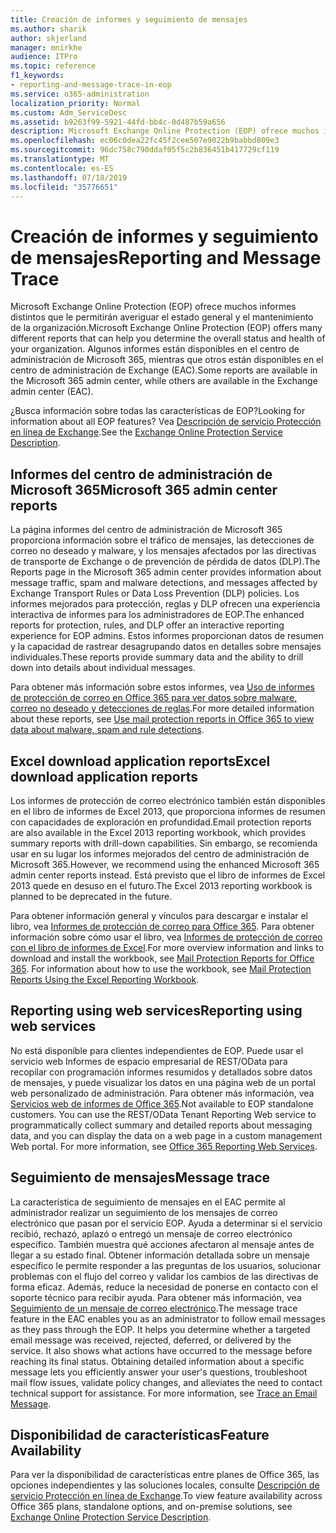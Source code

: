 ```yaml
---
title: Creación de informes y seguimiento de mensajes
ms.author: sharik
author: skjerland
manager: mnirkhe
audience: ITPro
ms.topic: reference
f1_keywords:
- reporting-and-message-trace-in-eop
ms.service: o365-administration
localization_priority: Normal
ms.custom: Adm_ServiceDesc
ms.assetid: b9263f99-5921-44fd-bb4c-0d487b59a656
description: Microsoft Exchange Online Protection (EOP) ofrece muchos informes distintos que le permitirán averiguar el estado general y el mantenimiento de la organización. Algunos informes están disponibles en el centro de administración de Microsoft 365, mientras que otros están disponibles en el centro de administración de Exchange (EAC).
ms.openlocfilehash: ec06c0dea22fc45f2cee507e9022b9babbd809e3
ms.sourcegitcommit: 96dc758c790ddaf05f5c2b836451b417729cf119
ms.translationtype: MT
ms.contentlocale: es-ES
ms.lasthandoff: 07/18/2019
ms.locfileid: "35776651"
---
```

# <a name="reporting-and-message-trace"></a><span data-ttu-id="9ad4b-104">Creación de informes y seguimiento de mensajes</span><span class="sxs-lookup"><span data-stu-id="9ad4b-104">Reporting and Message Trace</span></span>

<span data-ttu-id="9ad4b-105">Microsoft Exchange Online Protection (EOP) ofrece muchos informes distintos que le permitirán averiguar el estado general y el mantenimiento de la organización.</span><span class="sxs-lookup"><span data-stu-id="9ad4b-105">Microsoft Exchange Online Protection (EOP) offers many different reports that can help you determine the overall status and health of your organization.</span></span> <span data-ttu-id="9ad4b-106">Algunos informes están disponibles en el centro de administración de Microsoft 365, mientras que otros están disponibles en el centro de administración de Exchange (EAC).</span><span class="sxs-lookup"><span data-stu-id="9ad4b-106">Some reports are available in the Microsoft 365 admin center, while others are available in the Exchange admin center (EAC).</span></span>
  
<span data-ttu-id="9ad4b-107">¿Busca información sobre todas las características de EOP?</span><span class="sxs-lookup"><span data-stu-id="9ad4b-107">Looking for information about all EOP features?</span></span> <span data-ttu-id="9ad4b-108">Vea [Descripción de servicio Protección en línea de Exchange](exchange-online-protection-service-description.md).</span><span class="sxs-lookup"><span data-stu-id="9ad4b-108">See the [Exchange Online Protection Service Description](exchange-online-protection-service-description.md).</span></span>
  
## <a name="microsoft-365-admin-center-reports"></a><span data-ttu-id="9ad4b-109">Informes del centro de administración de Microsoft 365</span><span class="sxs-lookup"><span data-stu-id="9ad4b-109">Microsoft 365 admin center reports</span></span>
<span data-ttu-id="9ad4b-110"><a name="BKMK_office365admincenterreports"> </a></span><span class="sxs-lookup"><span data-stu-id="9ad4b-110"></span></span>

<span data-ttu-id="9ad4b-111">La página informes del centro de administración de Microsoft 365 proporciona información sobre el tráfico de mensajes, las detecciones de correo no deseado y malware, y los mensajes afectados por las directivas de transporte de Exchange o de prevención de pérdida de datos (DLP).</span><span class="sxs-lookup"><span data-stu-id="9ad4b-111">The Reports page in the Microsoft 365 admin center provides information about message traffic, spam and malware detections, and messages affected by Exchange Transport Rules or Data Loss Prevention (DLP) policies.</span></span> <span data-ttu-id="9ad4b-112">Los informes mejorados para protección, reglas y DLP ofrecen una experiencia interactiva de informes para los administradores de EOP.</span><span class="sxs-lookup"><span data-stu-id="9ad4b-112">The enhanced reports for protection, rules, and DLP offer an interactive reporting experience for EOP admins.</span></span> <span data-ttu-id="9ad4b-113">Estos informes proporcionan datos de resumen y la capacidad de rastrear desagrupando datos en detalles sobre mensajes individuales.</span><span class="sxs-lookup"><span data-stu-id="9ad4b-113">These reports provide summary data and the ability to drill down into details about individual messages.</span></span>
  
<span data-ttu-id="9ad4b-114">Para obtener más información sobre estos informes, vea [Uso de informes de protección de correo en Office 365 para ver datos sobre malware, correo no deseado y detecciones de reglas](https://go.microsoft.com/fwlink/p/?LinkID=401102).</span><span class="sxs-lookup"><span data-stu-id="9ad4b-114">For more detailed information about these reports, see [Use mail protection reports in Office 365 to view data about malware, spam and rule detections](https://go.microsoft.com/fwlink/p/?LinkID=401102).</span></span>
  
## <a name="excel-download-application-reports"></a><span data-ttu-id="9ad4b-115">Excel download application reports</span><span class="sxs-lookup"><span data-stu-id="9ad4b-115">Excel download application reports</span></span>
<span data-ttu-id="9ad4b-116"><a name="BKMK_exceldownloadapplicationreports"> </a></span><span class="sxs-lookup"><span data-stu-id="9ad4b-116"></span></span>

<span data-ttu-id="9ad4b-117">Los informes de protección de correo electrónico también están disponibles en el libro de informes de Excel 2013, que proporciona informes de resumen con capacidades de exploración en profundidad.</span><span class="sxs-lookup"><span data-stu-id="9ad4b-117">Email protection reports are also available in the Excel 2013 reporting workbook, which provides summary reports with drill-down capabilities.</span></span> <span data-ttu-id="9ad4b-118">Sin embargo, se recomienda usar en su lugar los informes mejorados del centro de administración de Microsoft 365.</span><span class="sxs-lookup"><span data-stu-id="9ad4b-118">However, we recommend using the enhanced Microsoft 365 admin center reports instead.</span></span> <span data-ttu-id="9ad4b-119">Está previsto que el libro de informes de Excel 2013 quede en desuso en el futuro.</span><span class="sxs-lookup"><span data-stu-id="9ad4b-119">The Excel 2013 reporting workbook is planned to be deprecated in the future.</span></span> 
  
<span data-ttu-id="9ad4b-p106">Para obtener información general y vínculos para descargar e instalar el libro, vea [Informes de protección de correo para Office 365](https://go.microsoft.com/fwlink/p/?LinkId=271776). Para obtener información sobre cómo usar el libro, vea [Informes de protección de correo con el libro de informes de Excel](https://go.microsoft.com/fwlink/p/?LinkId=285211).</span><span class="sxs-lookup"><span data-stu-id="9ad4b-p106">For more overview information and links to download and install the workbook, see [Mail Protection Reports for Office 365](https://go.microsoft.com/fwlink/p/?LinkId=271776). For information about how to use the workbook, see [Mail Protection Reports Using the Excel Reporting Workbook](https://go.microsoft.com/fwlink/p/?LinkId=285211).</span></span>
  
## <a name="reporting-using-web-services"></a><span data-ttu-id="9ad4b-122">Reporting using web services</span><span class="sxs-lookup"><span data-stu-id="9ad4b-122">Reporting using web services</span></span>
<span data-ttu-id="9ad4b-123"><a name="BKMK_reportingusingwebservices"> </a></span><span class="sxs-lookup"><span data-stu-id="9ad4b-123"></span></span>

<span data-ttu-id="9ad4b-p107">No está disponible para clientes independientes de EOP. Puede usar el servicio web Informes de espacio empresarial de REST/OData para recopilar con programación informes resumidos y detallados sobre datos de mensajes, y puede visualizar los datos en una página web de un portal web personalizado de administración. Para obtener más información, vea [Servicios web de informes de Office 365](https://go.microsoft.com/fwlink/?LinkId=279926).</span><span class="sxs-lookup"><span data-stu-id="9ad4b-p107">Not available to EOP standalone customers. You can use the REST/OData Tenant Reporting Web service to programmatically collect summary and detailed reports about messaging data, and you can display the data on a web page in a custom management Web portal. For more information, see [Office 365 Reporting Web Services](https://go.microsoft.com/fwlink/?LinkId=279926).</span></span>
  
## <a name="message-trace"></a><span data-ttu-id="9ad4b-127">Seguimiento de mensajes</span><span class="sxs-lookup"><span data-stu-id="9ad4b-127">Message trace</span></span>
<span data-ttu-id="9ad4b-128"><a name="BKMK_messagetrace"> </a></span><span class="sxs-lookup"><span data-stu-id="9ad4b-128"></span></span>

<span data-ttu-id="9ad4b-p108">La característica de seguimiento de mensajes en el EAC permite al administrador realizar un seguimiento de los mensajes de correo electrónico que pasan por el servicio EOP. Ayuda a determinar si el servicio recibió, rechazó, aplazó o entregó un mensaje de correo electrónico específico. También muestra qué acciones afectaron al mensaje antes de llegar a su estado final. Obtener información detallada sobre un mensaje específico le permite responder a las preguntas de los usuarios, solucionar problemas con el flujo del correo y validar los cambios de las directivas de forma eficaz. Además, reduce la necesidad de ponerse en contacto con el soporte técnico para recibir ayuda. Para obtener más información, vea [Seguimiento de un mensaje de correo electrónico](https://go.microsoft.com/fwlink/p/?LinkID=282262).</span><span class="sxs-lookup"><span data-stu-id="9ad4b-p108">The message trace feature in the EAC enables you as an administrator to follow email messages as they pass through the EOP. It helps you determine whether a targeted email message was received, rejected, deferred, or delivered by the service. It also shows what actions have occurred to the message before reaching its final status. Obtaining detailed information about a specific message lets you efficiently answer your user's questions, troubleshoot mail flow issues, validate policy changes, and alleviates the need to contact technical support for assistance. For more information, see [Trace an Email Message](https://go.microsoft.com/fwlink/p/?LinkID=282262).</span></span>
  
## <a name="feature-availability"></a><span data-ttu-id="9ad4b-134">Disponibilidad de características</span><span class="sxs-lookup"><span data-stu-id="9ad4b-134">Feature Availability</span></span>
<span data-ttu-id="9ad4b-135"><a name="BKMK_messagetrace"> </a></span><span class="sxs-lookup"><span data-stu-id="9ad4b-135"></span></span>

<span data-ttu-id="9ad4b-136">Para ver la disponibilidad de características entre planes de Office 365, las opciones independientes y las soluciones locales, consulte [Descripción de servicio Protección en línea de Exchange](exchange-online-protection-service-description.md).</span><span class="sxs-lookup"><span data-stu-id="9ad4b-136">To view feature availability across Office 365 plans, standalone options, and on-premise solutions, see [Exchange Online Protection Service Description](exchange-online-protection-service-description.md).</span></span>
  

